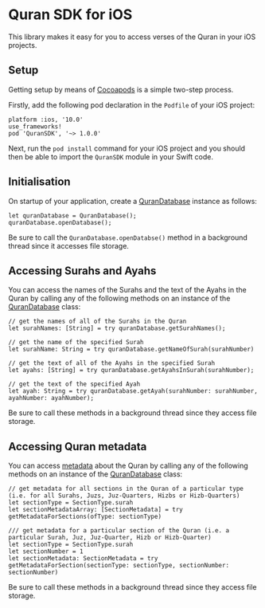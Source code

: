 # Quran SDK for iOS

This library makes it easy for you to access verses of the Quran in your iOS projects.

## Setup

Getting setup by means of [Cocoapods](https://cocoapods.org/) is a simple two-step process.

Firstly, add the following pod declaration in the `Podfile` of your iOS project:

    platform :ios, '10.0'
    use_frameworks!
    pod 'QuranSDK', '~> 1.0.0'

Next, run the `pod install` command for your iOS project and you should then be able to import the `QuranSDK` module in your Swift code.

## Initialisation

On startup of your application, create a [QuranDatabase](QuranSDK/Database/QuranDatabase.swift) instance as follows:

    let quranDatabase = QuranDatabase();
    quranDatabase.openDatabase();

Be sure to call the `QuranDatabase.openDatabse()` method in a background thread since it accesses file storage.

## Accessing Surahs and Ayahs

You can access the names of the Surahs and the text of the Ayahs in the Quran by calling any of the following methods on an instance of the [QuranDatabase](QuranSDK/Database/QuranDatabase.swift) class:

    // get the names of all of the Surahs in the Quran
    let surahNames: [String] = try quranDatabase.getSurahNames();
    
    // get the name of the specified Surah
    let surahName: String = try quranDatabase.getNameOfSurah(surahNumber)
    
    // get the text of all of the Ayahs in the specified Surah
    let ayahs: [String] = try quranDatabase.getAyahsInSurah(surahNumber);
    
    // get the text of the specified Ayah
    let ayah: String = try quranDatabase.getAyah(surahNumber: surahNumber, ayahNumber: ayahNumber);

Be sure to call these methods in a background thread since they access file storage.

## Accessing Quran metadata

You can access [metadata](QuranSDK/Models/SectionMetadata.swift) about the Quran by calling any of the following methods on an instance of the [QuranDatabase](QuranSDK/Database/QuranDatabase.swift) class:

    // get metadata for all sections in the Quran of a particular type (i.e. for all Surahs, Juzs, Juz-Quarters, Hizbs or Hizb-Quarters)
    let sectionType = SectionType.surah
    let sectionMetadataArray: [SectionMetadata] = try getMetadataForSections(ofType: sectionType)

    /// get metadata for a particular section of the Quran (i.e. a particular Surah, Juz, Juz-Quarter, Hizb or Hizb-Quarter)
    let sectionType = SectionType.surah
    let sectionNumber = 1
    let sectionMetadata: SectionMetadata = try getMetadataForSection(sectionType: sectionType, sectionNumber: sectionNumber)

Be sure to call these methods in a background thread since they access file storage.
